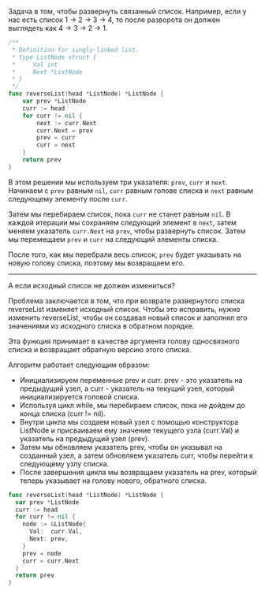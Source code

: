 Задача в том, чтобы развернуть связанный список. Например, если у нас есть список 1 -> 2 -> 3 -> 4, то после разворота он должен выглядеть как 4 -> 3 -> 2 -> 1.

```go
/**
 * Definition for singly-linked list.
 * type ListNode struct {
 *     Val int
 *     Next *ListNode
 * }
 */
func reverseList(head *ListNode) *ListNode {
    var prev *ListNode
    curr := head
    for curr != nil {
        next := curr.Next
        curr.Next = prev
        prev = curr
        curr = next
    }
    return prev
}
```

В этом решении мы используем три указателя: `prev`, `curr` и `next`. Начинаем с `prev` равным `nil`, `curr` равным голове списка и `next` равным следующему элементу после `curr`.

Затем мы перебираем список, пока `curr` не станет равным `nil`. В каждой итерации мы сохраняем следующий элемент в `next`, затем меняем указатель `curr.Next` на `prev`, чтобы развернуть список. Затем мы перемещаем `prev` и `curr` на следующий элементы списка.

После того, как мы перебрали весь список, `prev` будет указывать на новую голову списка, поэтому мы возвращаем его.

---

А если исходный список не должен измениться?

Проблема заключается в том, что при возврате развернутого списка reverseList изменяет исходный список. Чтобы это исправить, нужно изменить reverseList, чтобы он создавал новый список и заполнял его значениями из исходного списка в обратном порядке.

Эта функция принимает в качестве аргумента голову односвязного списка и возвращает обратную версию этого списка.

Алгоритм работает следующим образом:

- Инициализируем переменные prev и curr. prev - это указатель на предыдущий узел, а curr - указатель на текущий узел, который инициализируется головой списка.
- Используя цикл while, мы перебираем список, пока не дойдем до конца списка (curr != nil).
- Внутри цикла мы создаем новый узел с помощью конструктора ListNode и присваиваем ему значение текущего узла (curr.Val) и указатель на предыдущий узел (prev).
- Затем мы обновляем указатель prev, чтобы он указывал на созданный узел, а затем обновляем указатель curr, чтобы перейти к следующему узлу списка.
- После завершения цикла мы возвращаем указатель на prev, который теперь указывает на голову нового, обратного списка.

```go
func reverseList(head *ListNode) *ListNode {
  var prev *ListNode
  curr := head
  for curr != nil {
    node := &ListNode{
      Val:  curr.Val,
      Next: prev,
    }
    prev = node
    curr = curr.Next
  }
  return prev
}
```
